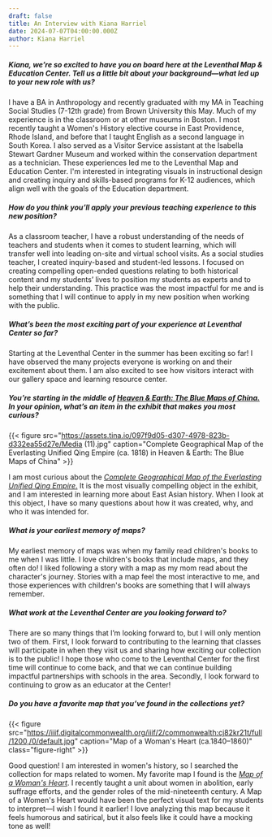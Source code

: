 ```yaml
---
draft: false
title: An Interview with Kiana Harriel
date: 2024-07-07T04:00:00.000Z
author: Kiana Harriel
---
```


##### **Kiana, we’re so excited to have you on board here at the Leventhal Map & Education Center. Tell us a little bit about your background—what led up to your new role with us?**

I have a BA in Anthropology and recently graduated with my MA in Teaching Social Studies (7-12th grade) from Brown University this May. Much of my experience is in the classroom or at other museums in Boston. I most recently taught a Women's History elective course in East Providence, Rhode Island, and before that I taught English as a second language in South Korea. I also served as a Visitor Service assistant at the Isabella Stewart Gardner Museum and worked within the conservation department as a technician. These experiences led me  to the Leventhal Map and Education Center. I'm interested in integrating visuals in instructional design and creating inquiry and skills-based programs for K-12 audiences, which align well with the goals of the Education department.

##### **How do you think you’ll apply your previous teaching experience to this new position?**

As a classroom teacher, I have a robust understanding of the needs of teachers and students when it comes to student learning, which will transfer well into leading on-site and virtual school visits. As a social studies teacher, I created inquiry-based and student-led lessons. I focused on creating compelling open-ended questions relating to both historical content and my students’ lives to position my students as experts and to help their understanding. This practice was the most impactful for me and is something that I will continue to apply in my new position when working with the public.

##### **What’s been the most exciting part of your experience at Leventhal Center so far?**

Starting at the Leventhal Center in the summer has been exciting so far! I have observed the many projects everyone is working on and their excitement about them. I am also excited to see how visitors interact with our gallery space and learning resource center.

##### **You’re starting in the middle of *[Heaven & Earth: The Blue Maps of China.](https://www.leventhalmap.org/digital-exhibitions/heaven-and-earth/)* In your opinion, what’s an item in the exhibit that makes you most curious?**

{{< figure src="https://assets.tina.io/097f9d05-d307-4978-823b-d332ea55d27e/Media (11).jpg" caption="Complete Geographical Map of the Everlasting Unified Qing Empire (ca. 1818) in Heaven & Earth: The Blue Maps of China" >}}

I am most curious about the [*Complete Geographical Map of the Everlasting Unified Qing Empire*.](https://www.leventhalmap.org/digital-exhibitions/heaven-and-earth/catalogue/3/) It is the most visually compelling object in the exhibit, and I am interested in learning more about East Asian history. When I look at this object, I have so many questions about how it was created, why, and who it was intended for.

##### **What is your earliest memory of maps?**

My earliest memory of maps was when my family read children's books to me when I was little. I love children's books that include maps, and they often do! I liked following a story with a map as my mom read about the character's journey. Stories with a map feel the most interactive to me, and those experiences with children's books are something that I will always remember.

##### **What work at the Leventhal Center are you looking forward to?**

There are so many things that I’m looking forward to, but I will only mention two of them. First, I look forward to contributing to the learning that classes will participate in when they visit us and sharing how exciting our collection is to the public! I hope those who come to the Leventhal Center for the first time will continue to come back, and that we can continue building impactful partnerships with schools in the area. Secondly, I look forward to continuing to grow as an educator at the Center!

##### **Do you have a favorite map that you’ve found in the collections yet?**

{{< figure src="https://iiif.digitalcommonwealth.org/iiif/2/commonwealth:cj82kr21t/full/1200,/0/default.jpg" caption="Map of a Woman's Heart (ca.1840–1860)" class="figure-right" >}}

Good question! I am interested in women's history, so I searched the collection for maps related to women. My favorite map I found is the *[Map of a Woman's Heart](https://collections.leventhalmap.org/search/commonwealth:cj82kr20j)*. I recently taught a unit about women in abolition, early suffrage efforts, and the gender roles of the mid-nineteenth century. A Map of a Women's Heart would have been the perfect visual text for my students to interpret—I wish I found it earlier! I love analyzing this map because it feels humorous and satirical, but it also feels like it could have a mocking tone as well!
